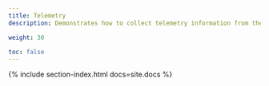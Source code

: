 ```yaml
---
title: Telemetry
description: Demonstrates how to collect telemetry information from the mesh.

weight: 30

toc: false
---
```


{% include section-index.html docs=site.docs %}
